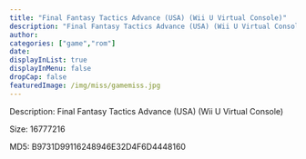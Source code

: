 ```yaml
---
title: "Final Fantasy Tactics Advance (USA) (Wii U Virtual Console)"
description: "Final Fantasy Tactics Advance (USA) (Wii U Virtual Console)"
author: 
categories: ["game","rom"]
date: 
displayInList: true
displayInMenu: false
dropCap: false
featuredImage: /img/miss/gamemiss.jpg
---
```


Description: Final Fantasy Tactics Advance (USA) (Wii U Virtual Console)

Size: 16777216

MD5: B9731D99116248946E32D4F6D4448160

